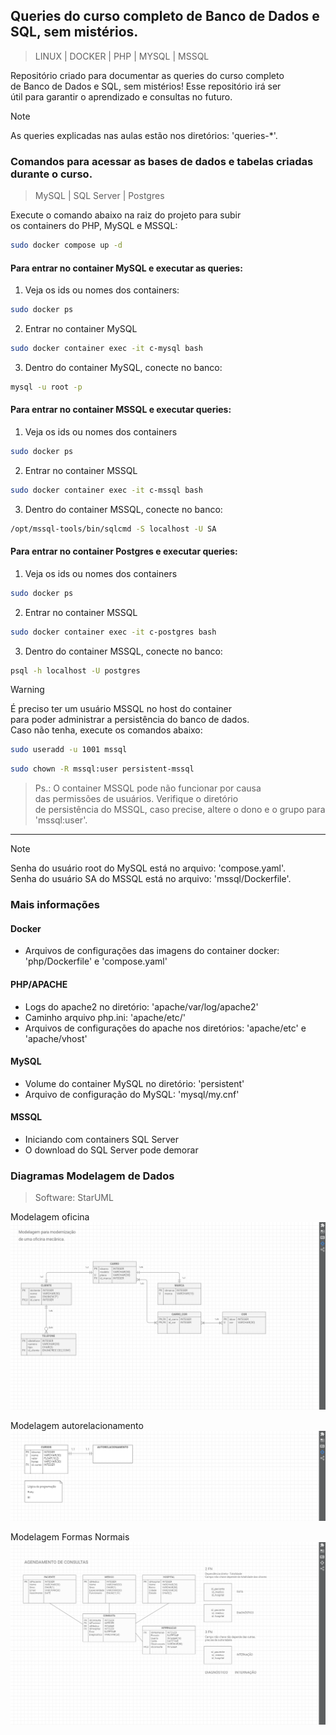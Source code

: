 ## **Queries do curso completo de Banco de Dados e SQL, sem mistérios.**
>LINUX | DOCKER | PHP | MYSQL | MSSQL  
  
Repositório criado para documentar as queries do curso completo  
de Banco de Dados e SQL, sem mistérios! Esse repositório irá ser  
útil para garantir o aprendizado e consultas no futuro.  
  
  
>[!NOTE]
>As queries explicadas nas aulas estão nos diretórios: 'queries-*'.  
  
### **Comandos para acessar as bases de dados e tabelas criadas durante o curso.**
>MySQL | SQL Server | Postgres  
  
Execute o comando abaixo na raiz do projeto para subir  
os containers do PHP, MySQL e MSSQL:
```bash
sudo docker compose up -d
```
#### **Para entrar no container MySQL e executar as queries:**  
1. Veja os ids ou nomes dos containers:  
```bash
sudo docker ps
```
2. Entrar no container MySQL  
```bash
sudo docker container exec -it c-mysql bash
```
3. Dentro do container MySQL, conecte no banco:  
```bash
mysql -u root -p
```
  
#### **Para entrar no container MSSQL e executar queries:**  
1. Veja os ids ou nomes dos containers   
```bash
sudo docker ps
```
2. Entrar no container MSSQL  
```bash
sudo docker container exec -it c-mssql bash
```
3. Dentro do container MSSQL, conecte no banco:  
```bash
/opt/mssql-tools/bin/sqlcmd -S localhost -U SA
```
  
#### **Para entrar no container Postgres e executar queries:**  
1. Veja os ids ou nomes dos containers   
```bash
sudo docker ps
```
2. Entrar no container MSSQL  
```bash
sudo docker container exec -it c-postgres bash
```
3. Dentro do container MSSQL, conecte no banco:  
```bash
psql -h localhost -U postgres
```
  
>[!Warning]
>É preciso ter um usuário MSSQL no host do container  
>para poder administrar a persistência do banco de dados.  
>Caso não tenha, execute os comandos abaixo:
```bash
sudo useradd -u 1001 mssql
```
```bash
sudo chown -R mssql:user persistent-mssql
```
  
>Ps.: O container MSSQL pode não funcionar por causa  
>das permissões de usuários. Verifique o diretório  
>de persistência do MSSQL, caso precise, altere o dono
>e o grupo para 'mssql:user'.
----------------------
  
>[!NOTE]
>Senha do usuário root do MySQL está no arquivo: 'compose.yaml'.  
>Senha do usuário SA do MSSQL está no arquivo: 'mssql/Dockerfile'.  
  
### **Mais informações**
#### **Docker**
* Arquivos de configurações das imagens do container docker: 'php/Dockerfile' e 'compose.yaml'
#### **PHP/APACHE**
* Logs do apache2 no diretório: 'apache/var/log/apache2'
* Caminho arquivo php.ini: 'apache/etc/'
* Arquivos de configurações do apache nos diretórios: 'apache/etc' e 'apache/vhost'
#### **MySQL**
* Volume do container MySQL no diretório: 'persistent'  
* Arquivo de configuração do MySQL: 'mysql/my.cnf'  
#### **MSSQL**
* Iniciando com containers SQL Server  
* O download do SQL Server pode demorar
  
### **Diagramas Modelagem de Dados**  
>Software: StarUML  
  
Modelagem oficina  
![Modelagem oficina](/images/oficina.png "Modelagem oficina")  
  
Modelagem autorelacionamento  
![Modelagem autorelacionamento](/images/autorelacionamento.png "Modelagem autorelacionamento")  
  
Modelagem Formas Normais  
![Modelagem Formas Normais](/images/fns.png "Modelagem Formas Normais")  
  
